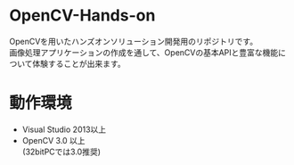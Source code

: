 # OpenCV-Hands-on
OpenCVを用いたハンズオンソリューション開発用のリポジトリです。<br>
画像処理アプリケーションの作成を通して、OpenCVの基本APIと豊富な機能について体験することが出来ます。

# 動作環境
- Visual Studio 2013以上
- OpenCV 3.0 以上<br>(32bitPCでは3.0推奨)

